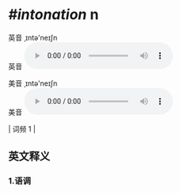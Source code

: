 # ***\#intonation*** n
英音 ˌɪntə'neɪʃn  
英音
<audio src="./media/intonation1.aac" controls="controls"></audio>

美音 ˌɪntə'neɪʃn  
美音
<audio src="./media/intonation2.aac" controls="controls"></audio>



| 词频 1 |  

英文释义
---
### 1.**语调**  


